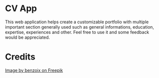 # CV App

This web application helps create a customizable portfolio with multiple important section generally used such as general informations, education, expertise, experiences and other. Feel free to use it and some feedback would be appreciated. 

# Credits
<a href="https://www.freepik.com/free-photo/lifestyle-beauty-fashion-people-emotions-concept-young-asian-female-office-manager-ceo-with-pleased-expression-standing-white-background-smiling-with-arms-crossed-chest_17096746.htm#fromView=search&page=1&position=16&uuid=2b3bc66b-2df0-4f60-99d6-0537f4d12a87">Image by benzoix on Freepik</a>
